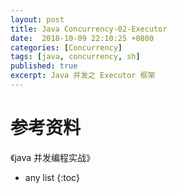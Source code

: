 ```yaml
---
layout: post
title: Java Concurrency-02-Executor
date:  2018-10-09 22:10:25 +0800
categories: [Concurrency]
tags: [java, concurrency, sh]
published: true
excerpt: Java 并发之 Executor 框架
---
```


# 

# 参考资料

《java 并发编程实战》

* any list
{:toc}